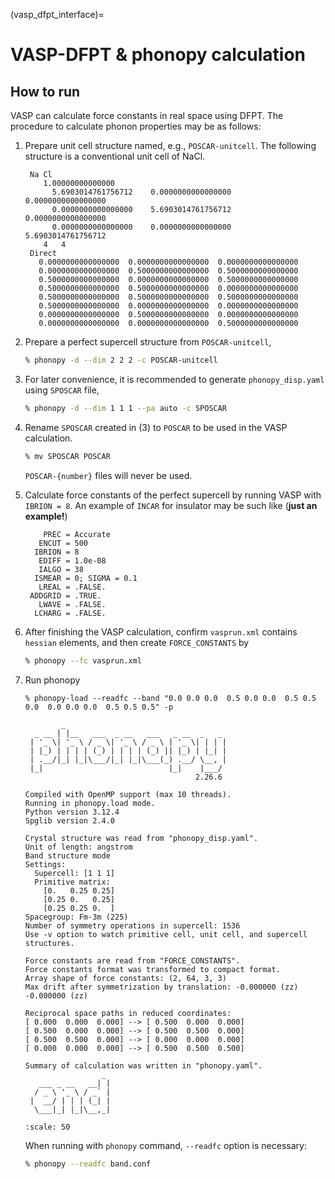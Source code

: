 (vasp_dfpt_interface)=
# VASP-DFPT & phonopy calculation

## How to run

VASP can calculate force constants in real space using DFPT. The
procedure to calculate phonon properties may be as follows:

1) Prepare unit cell structure named, e.g., `POSCAR-unitcell`. The
   following structure is a conventional unit cell of NaCl.

   ```
    Na Cl
       1.00000000000000
         5.6903014761756712    0.0000000000000000    0.0000000000000000
         0.0000000000000000    5.6903014761756712    0.0000000000000000
         0.0000000000000000    0.0000000000000000    5.6903014761756712
       4   4
    Direct
      0.0000000000000000  0.0000000000000000  0.0000000000000000
      0.0000000000000000  0.5000000000000000  0.5000000000000000
      0.5000000000000000  0.0000000000000000  0.5000000000000000
      0.5000000000000000  0.5000000000000000  0.0000000000000000
      0.5000000000000000  0.5000000000000000  0.5000000000000000
      0.5000000000000000  0.0000000000000000  0.0000000000000000
      0.0000000000000000  0.5000000000000000  0.0000000000000000
      0.0000000000000000  0.0000000000000000  0.5000000000000000
   ```


2) Prepare a perfect supercell structure from `POSCAR-unitcell`,

   ```bash
   % phonopy -d --dim 2 2 2 -c POSCAR-unitcell
   ```

3) For later convenience, it is recommended to generate `phonopy_disp.yaml`
   using `SPOSCAR` file,

   ```bash
   % phonopy -d --dim 1 1 1 --pa auto -c SPOSCAR
   ```

4) Rename `SPOSCAR` created in (3) to `POSCAR` to be used in the VASP
   calculation.

   ```bash
   % mv SPOSCAR POSCAR
   ```

   `POSCAR-{number}` files will never be used.

4) Calculate force constants of the perfect supercell by running VASP
   with `IBRION = 8`. An example of `INCAR` for
   insulator may be such like (**just an example!**)

   ```
       PREC = Accurate
      ENCUT = 500
     IBRION = 8
      EDIFF = 1.0e-08
      IALGO = 38
     ISMEAR = 0; SIGMA = 0.1
      LREAL = .FALSE.
    ADDGRID = .TRUE.
      LWAVE = .FALSE.
     LCHARG = .FALSE.
   ```

5) After finishing the VASP calculation, confirm `vasprun.xml`
   contains `hessian` elements, and then create `FORCE_CONSTANTS` by

   ```bash
   % phonopy --fc vasprun.xml
   ```

6) Run phonopy

   ~~~
   % phonopy-load --readfc --band "0.0 0.0 0.0  0.5 0.0 0.0  0.5 0.5 0.0  0.0 0.0 0.0  0.5 0.5 0.5" -p

           _
     _ __ | |__   ___  _ __   ___   _ __  _   _
    | '_ \| '_ \ / _ \| '_ \ / _ \ | '_ \| | | |
    | |_) | | | | (_) | | | | (_) || |_) | |_| |
    | .__/|_| |_|\___/|_| |_|\___(_) .__/ \__, |
    |_|                            |_|    |___/
                                         2.26.6

   Compiled with OpenMP support (max 10 threads).
   Running in phonopy.load mode.
   Python version 3.12.4
   Spglib version 2.4.0

   Crystal structure was read from "phonopy_disp.yaml".
   Unit of length: angstrom
   Band structure mode
   Settings:
     Supercell: [1 1 1]
     Primitive matrix:
       [0.   0.25 0.25]
       [0.25 0.   0.25]
       [0.25 0.25 0.  ]
   Spacegroup: Fm-3m (225)
   Number of symmetry operations in supercell: 1536
   Use -v option to watch primitive cell, unit cell, and supercell structures.

   Force constants are read from "FORCE_CONSTANTS".
   Force constants format was transformed to compact format.
   Array shape of force constants: (2, 64, 3, 3)
   Max drift after symmetrization by translation: -0.000000 (zz) -0.000000 (zz)

   Reciprocal space paths in reduced coordinates:
   [ 0.000  0.000  0.000] --> [ 0.500  0.000  0.000]
   [ 0.500  0.000  0.000] --> [ 0.500  0.500  0.000]
   [ 0.500  0.500  0.000] --> [ 0.000  0.000  0.000]
   [ 0.000  0.000  0.000] --> [ 0.500  0.500  0.500]

   Summary of calculation was written in "phonopy.yaml".
                    _
      ___ _ __   __| |
     / _ \ '_ \ / _` |
    |  __/ | | | (_| |
     \___|_| |_|\__,_|
   ~~~

   ```{image} NaCl-VASPdfpt.png
   :scale: 50
   ```

   When running with `phonopy` command, `--readfc` option is necessary:

   ```bash
   % phonopy --readfc band.conf
   ```
